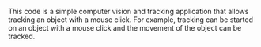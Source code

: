 This code is a simple computer vision and tracking application that allows tracking an object with a mouse click. For example, tracking can be started on an object with a mouse click and the movement of the object can be tracked.
